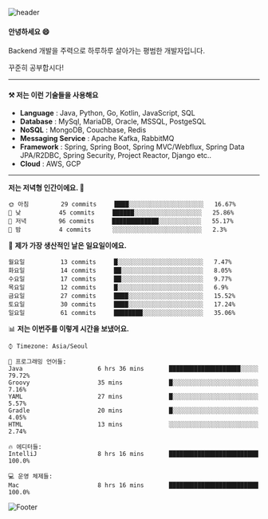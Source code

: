 ![header](https://capsule-render.vercel.app/api?type=waving&color=gradient&height=250&section=header&text=Wondeok%20Kang&fontSize=60&animation=fadeIn&fontAlignY=38&desc=a.k.a.%20Wade%2C%20Deogicorgi%20&descAlignY=61&descAlign=66&descSize=25&customColorList=4)



#### 안녕하세요 😄
Backend 개발을 주력으로 하루하루 살아가는 평범한 개발자입니다.

꾸준히 공부합시다!



<!-- blog : 

[![Velog's GitHub stats](https://velog-readme-stats.vercel.app/api/badge?name=deogicorgi)](https://velog.io/@deogicorgi)  -->

---

#### ⚒️ 저는 이런 기술들을 사용해요

- **Language** : Java, Python, Go, Kotlin, JavaScript, SQL
- **Database** : MySql, MariaDB, Oracle, MSSQL, PostgeSQL
- **NoSQL** : MongoDB, Couchbase, Redis
- **Messaging Service** : Apache Kafka, RabbitMQ
- **Framework** : Spring, Spring Boot, Spring MVC/Webflux, Spring Data JPA/R2DBC, Spring Security, Project Reactor, Django etc..
- **Cloud** : AWS, GCP
---

<!--
[![Solved.ac Profile](http://mazassumnida.wtf/api/v2/generate_badge?boj=deogicorgi)](https://solved.ac/deogicorgi/)
![alt text](https://github.com/[username]/[reponame]/blob/[branch]/image.jpg?raw=true)
--> 

<!--START_SECTION:waka-->
**저는 저녁형 인간이에요. 🦉** 

```text
🌞 아침         29 commits     ████░░░░░░░░░░░░░░░░░░░░░   16.67% 
🌆 낮　         45 commits     ██████░░░░░░░░░░░░░░░░░░░   25.86% 
🌃 저녁         96 commits     █████████████░░░░░░░░░░░░   55.17% 
🌙 밤　         4 commits      ░░░░░░░░░░░░░░░░░░░░░░░░░   2.3%

```
📅 **제가 가장 생산적인 날은 일요일이에요.** 

```text
월요일          13 commits     █░░░░░░░░░░░░░░░░░░░░░░░░   7.47% 
화요일          14 commits     ██░░░░░░░░░░░░░░░░░░░░░░░   8.05% 
수요일          17 commits     ██░░░░░░░░░░░░░░░░░░░░░░░   9.77% 
목요일          12 commits     █░░░░░░░░░░░░░░░░░░░░░░░░   6.9% 
금요일          27 commits     ████░░░░░░░░░░░░░░░░░░░░░   15.52% 
토요일          30 commits     ████░░░░░░░░░░░░░░░░░░░░░   17.24% 
일요일          61 commits     ████████░░░░░░░░░░░░░░░░░   35.06%

```


📊 **저는 이번주를 이렇게 시간을 보냈어요.** 

```text
⌚︎ Timezone: Asia/Seoul

💬 프로그래밍 언어들: 
Java                     6 hrs 36 mins       ████████████████████░░░░░   79.72% 
Groovy                   35 mins             █░░░░░░░░░░░░░░░░░░░░░░░░   7.16% 
YAML                     27 mins             █░░░░░░░░░░░░░░░░░░░░░░░░   5.57% 
Gradle                   20 mins             █░░░░░░░░░░░░░░░░░░░░░░░░   4.05% 
HTML                     13 mins             ░░░░░░░░░░░░░░░░░░░░░░░░░   2.74%

🔥 에디터들: 
IntelliJ                 8 hrs 16 mins       █████████████████████████   100.0%

💻 운영 체제들: 
Mac                      8 hrs 16 mins       █████████████████████████   100.0%

```


<!--END_SECTION:waka-->

![Footer](https://capsule-render.vercel.app/api?type=waving&color=auto&height=200&section=footer&&customColorList=4)
<!--

**deogicorgi/deogicorgi** is a ✨ _special_ ✨ repository because its `README.md` (this file) appears on your GitHub profile.

Here are some ideas to get you started:

- 🔭 I’m currently working on ...
- 🌱 I’m currently learning ...
- 👯 I’m looking to collaborate on ...
- 🤔 I’m looking for help with ...
- 💬 Ask me about ...
- 📫 How to reach me: ...
- 😄 Pronouns: ...
- ⚡ Fun fact: ...
-->
